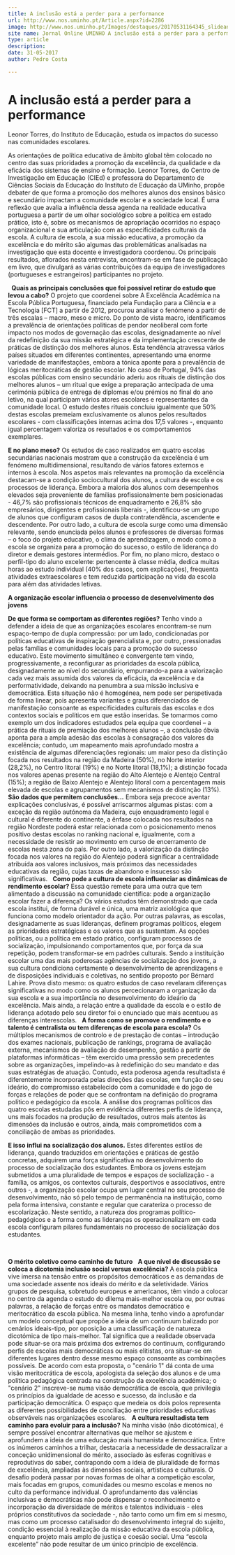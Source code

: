 ```yaml
---
title: A inclusão está a perder para a performance 
url: http://www.nos.uminho.pt/Article.aspx?id=2286
image: http://www.nos.uminho.pt/Images/destaques/20170531164345_slideanswers.jpg
site name: Jornal Online UMINHO A inclusão está a perder para a performance 
type: article
description: 
date: 31-05-2017
author: Pedro Costa

---
```

# A inclusão está a perder para a performance 


  

Leonor Torres, do Instituto de Educação, estuda os impactos do sucesso nas comunidades escolares.

As orientações de política educativa de âmbito global têm colocado no centro das suas prioridades a promoção da excelência, da qualidade e da eficácia dos sistemas de ensino e formação. Leonor Torres, do Centro de Investigação em Educação (CIEd) e professora do Departamento de Ciências Sociais da Educação do Instituto de Educação da UMinho, propõe debater de que forma a promoção dos melhores alunos dos ensinos básico e secundário impactam a comunidade escolar e a sociedade local. É uma reflexão que avalia a influência dessa agenda na realidade educativa portuguesa a partir de um olhar sociológico sobre a política em estado prático, isto é, sobre os mecanismos de apropriação ocorridos no espaço organizacional e sua articulação com as especificidades culturais da escola. A cultura de escola, a sua missão educativa, a promoção da excelência e do mérito são algumas das problemáticas analisadas na investigação que esta docente e investigadora coordenou. Os principais resultados, aflorados nesta entrevista, encontram-se em fase de publicação em livro, que divulgará as várias contribuições da equipa de investigadores (portugueses e estrangeiros) participantes no projeto.

 
**Quais as principais conclusões que foi possível retirar do estudo que levou a cabo?** 
O projeto que coordenei sobre A Excelência Académica na Escola Pública Portuguesa, financiado pela Fundação para a Ciência e a Tecnologia [FCT] a partir de 2012, procurou analisar o fenómeno a partir de três escalas – macro, meso e micro. Do ponto de vista macro, identificamos a prevalência de orientações políticas de pendor neoliberal com forte impacto nos modos de governação das escolas, designadamente ao nível da redefinição da sua missão estratégica e da implementação crescente de práticas de distinção dos melhores alunos. Esta tendência atravessa vários países situados em diferentes continentes, apresentando uma enorme variedade de manifestações, embora a tónica aponte para a prevalência de lógicas meritocráticas de gestão escolar. No caso de Portugal, 94% das escolas públicas com ensino secundário aderiu aos rituais de distinção dos melhores alunos – um ritual que exige a preparação antecipada de uma cerimónia pública de entrega de diplomas e/ou prémios no final do ano letivo, na qual participam vários atores escolares e representantes da comunidade local. O estudo destes rituais concluiu igualmente que 50% destas escolas premeiam exclusivamente os alunos pelos resultados escolares - com classificações internas acima dos 17,5 valores -, enquanto igual percentagem valoriza os resultados e os comportamentos exemplares.

**E no plano meso?** 
Os estudos de caso realizados em quatro escolas secundárias nacionais mostram que a construção da excelência é um fenómeno multidimensional, resultando de vários fatores externos e internos à escola. Nos aspetos mais relevantes na promoção da excelência destacam-se a condição sociocultural dos alunos, a cultura de escola e os processos de liderança. Embora a maioria dos alunos com desempenhos elevados seja proveniente de famílias profissionalmente bem posicionadas - 46,7% são profissionais técnicos de enquadramento e 26,8% são empresários, dirigentes e profissionais liberais -, identificou-se um grupo de alunos que configuram casos de dupla contratendência, ascendente e descendente. Por outro lado, a cultura de escola surge como uma dimensão relevante, sendo enunciada pelos alunos e professores de diversas formas – o foco do projeto educativo, o clima de aprendizagem, o modo como a escola se organiza para a promoção do sucesso, o estilo de liderança do diretor e demais gestores intermédios. Por fim, no plano micro, destaco o perfil-tipo do aluno excelente: pertencente à classe média, dedica muitas horas ao estudo individual (40% dos casos, com explicações), frequenta atividades extraescolares e tem reduzida participação na vida da escola para além das atividades letivas.

**A organização escolar influencia o processo de desenvolvimento dos jovens** 

**De que forma se comportam as diferentes regiões?** 
Tenho vindo a defender a ideia de que as organizações escolares encontram-se num espaço-tempo de dupla compressão: por um lado, condicionadas por políticas educativas de inspiração gerencialista e, por outro, pressionadas pelas famílias e comunidades locais para a promoção do sucesso educativo. Este movimento simultâneo e convergente tem vindo, progressivamente, a reconfigurar as prioridades da escola pública, designadamente ao nível do secundário, empurrando-a para a valorização cada vez mais assumida dos valores da eficácia, da excelência e da performatividade, deixando na penumbra a sua missão inclusiva e democrática. Esta situação não é homogénea, nem pode ser perspetivada de forma linear, pois apresenta variantes e graus diferenciados de manifestação consoante as especificidades culturais das escolas e dos contextos sociais e políticos em que estão inseridas. Se tomarmos como exemplo um dos indicadores estudados pela equipa que coordenei – a prática de rituais de premiação dos melhores alunos –, a conclusão óbvia aponta para a ampla adesão das escolas à consagração dos valores da excelência; contudo, um mapeamento mais aprofundado mostra a existência de algumas diferenciações regionais: um maior peso da distinção focada nos resultados na região da Madeira (50%), no Norte interior (28,2%), no Centro litoral (19%) e no Norte litoral (18,1%); a distinção focada nos valores apenas presente na região do Alto Alentejo e Alentejo Central (15%); a região de Baixo Alentejo e Alentejo litoral com a percentagem mais elevada de escolas e agrupamentos sem mecanismos de distinção (13%).
 
**São dados que permitem conclusões...** 
Embora seja precoce aventar explicações conclusivas, é possível arriscarmos algumas pistas: com a exceção da região autónoma da Madeira, cujo enquadramento legal e cultural é diferente do continente, a ênfase colocada nos resultados na região Nordeste poderá estar relacionada com o posicionamento menos positivo destas escolas no ranking nacional e, igualmente, com a necessidade de resistir ao movimento em curso de encerramento de escolas nesta zona do país. Por outro lado, a valorização da distinção focada nos valores na região do Alentejo poderá significar a centralidade atribuída aos valores inclusivos, mais próximos das necessidades educativas da região, cujas taxas de abandono e insucesso são significativas.
 
**Como pode a cultura de escola influenciar as dinâmicas de rendimento escolar?** 
Essa questão remete para uma outra que tem alimentado a discussão na comunidade científica: pode a organização escolar fazer a diferença? Os vários estudos têm demonstrado que cada escola institui, de forma durável e única, uma matriz axiológica que funciona como modelo orientador da ação. Por outras palavras, as escolas, designadamente as suas lideranças, definem programas políticos, elegem as prioridades estratégicas e os valores que as sustentam. As opções políticas, ou a política em estado prático, configuram processos de socialização, impulsionando comportamentos que, por força da sua repetição, podem transformar-se em padrões culturais. Sendo a instituição escolar uma das mais poderosas agências de socialização dos jovens, a sua cultura condiciona certamente o desenvolvimento de aprendizagens e de disposições individuais e coletivas, no sentido proposto por Bérnard Lahire. Prova disto mesmo: os quatro estudos de caso revelaram diferenças significativas no modo como os alunos percecionaram a organização da sua escola e a sua importância no desenvolvimento do ideário da excelência. Mais ainda, a relação entre a qualidade da escola e o estilo de liderança adotado pelo seu diretor foi o enunciado que mais acentuou as diferenças interescolas.
 
**A forma como se promove o rendimento e o talento é centralista ou tem diferenças de escola para escola?** 
Os múltiplos mecanismos de controlo e de prestação de contas – introdução dos exames nacionais, publicação de rankings, programa de avaliação externa, mecanismos de avaliação de desempenho, gestão a partir de plataformas informáticas – têm exercido uma pressão sem precedentes sobre as organizações, impelindo-as à redefinição do seu mandato e das suas estratégias de atuação. Contudo, esta poderosa agenda resultadista é diferentemente incorporada pelas direções das escolas, em função do seu ideário, do compromisso estabelecido com a comunidade e do jogo de forças e relações de poder que se confrontam na definição do programa político e pedagógico da escola. A análise dos programas políticos das quatro escolas estudadas pôs em evidência diferentes perfis de liderança, uns mais focados na produção de resultados, outros mais atentos às dimensões da inclusão e outros, ainda, mais comprometidos com a conciliação de ambas as prioridades.

**E isso influi na socialização dos alunos.** 
Estes diferentes estilos de liderança, quando traduzidos em orientações e práticas de gestão concretas, adquirem uma força significativa no desenvolvimento do processo de socialização dos estudantes. Embora os jovens estejam submetidos a uma pluralidade de tempos e espaços de socialização - a família, os amigos, os contextos culturais, desportivos e associativos, entre outros -, a organização escolar ocupa um lugar central no seu processo de desenvolvimento, não só pelo tempo de permanência na instituição, como pela forma intensiva, constante e regular que carateriza o processo de escolarização. Neste sentido, a natureza dos programas político-pedagógicos e a forma como as lideranças os operacionalizam em cada escola configuram pilares fundamentais no processo de socialização dos estudantes.

 

**O mérito coletivo como caminho de futuro** 
 
**A que nível de discussão se coloca a dicotomia inclusão social versus excelência?** 
A escola pública vive imersa na tensão entre os propósitos democráticos e as demandas de uma sociedade assente nos ideais do mérito e da seletividade. Vários grupos de pesquisa, sobretudo europeus e americanos, têm vindo a colocar no centro da agenda o estudo do dilema mais-melhor escola ou, por outras palavras, a relação de forças entre os mandatos democrático e meritocrático da escola pública. Na mesma linha, tenho vindo a aprofundar um modelo conceptual que propõe a ideia de um continuum balizado por cenários ideais-tipo, por oposição a uma classificação de natureza dicotómica de tipo mais-melhor. Tal significa que a realidade observada pode situar-se ora mais próxima dos extremos do continuum, configurando perfis de escolas mais democráticas ou mais elitistas, ora situar-se em diferentes lugares dentro desse mesmo espaço consoante as combinações possíveis. De acordo com esta proposta, o "cenário 1" dá conta de uma visão meritocrática de escola, apologista da seleção dos alunos e de uma política pedagógica centrada na construção da excelência académica; o "cenário 2" inscreve-se numa visão democrática de escola, que privilegia os princípios da igualdade de acesso e sucesso, da inclusão e da participação democrática. O espaço que medeia os dois polos representa as diferentes possibilidades de conciliação entre prioridades educativas observáveis nas organizações escolares.
 
**A cultura resultadista tem caminho para evoluir para a inclusão?** 
Na minha visão (não dicotómica), é sempre possível encontrar alternativas que melhor se ajustem e aprofundem a ideia de uma educação mais humanista e democrática. Entre os inúmeros caminhos a trilhar, destacaria a necessidade de dessacralizar a conceção unidimensional do mérito, associado às esferas cognitivas e reprodutivas do saber, contrapondo com a ideia de pluralidade de formas de excelência, ampliadas às dimensões sociais, artísticas e culturais. O desafio poderá passar por novas formas de olhar a competição escolar, mais focadas em grupos, comunidades ou mesmo escolas e menos no culto da performance individual. O aprofundamento das valências inclusivas e democráticas não pode dispensar o reconhecimento e incorporação da diversidade de méritos e talentos individuais - eles próprios constitutivos da sociedade -, não tanto como um fim em si mesmo, mas como um processo catalisador do desenvolvimento integral do sujeito, condição essencial à realização da missão educativa da escola pública, enquanto projeto mais amplo de justiça e coesão social. Uma “escola excelente” não pode resultar de um único princípio de excelência.
 

